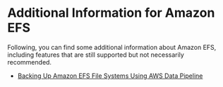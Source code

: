 # Additional Information for Amazon EFS<a name="appendices"></a>

Following, you can find some additional information about Amazon EFS, including features that are still supported but not necessarily recommended\.


+ [Backing Up Amazon EFS File Systems Using AWS Data Pipeline](alternative-efs-backup.md)